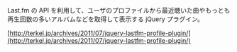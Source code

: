 Last.fm の API を利用して、ユーザのプロファイルから最近聴いた曲やもっとも再生回数の多いアルバムなどを取得して表示する jQuery プラグイン。

[http://terkel.jp/archives/2011/07/jquery-lastfm-profile-plugin/](http://terkel.jp/archives/2011/07/jquery-lastfm-profile-plugin/)